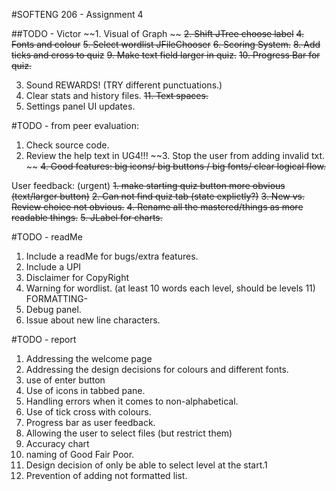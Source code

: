 #SOFTENG 206 - Assignment 4

##TODO - Victor
~~1. Visual of Graph ~~
~~2. Shift JTree choose label~~
~~4. Fonts and colour~~
~~5. Select wordlist JFileChooser~~
~~6. Scoring System.~~
~~8. Add ticks and cross to quiz~~
~~9. Make text field larger in quiz.~~
~~10. Progress Bar for quiz.~~


3. Sound REWARDS! (TRY different punctuations.)
7. Clear stats and history files.
~~11. Text spaces.~~
12. Settings panel UI updates.

#TODO - from peer evaluation:
1. Check source code.
2. Review the help text in UG4!!!
~~3. Stop the user from adding invalid txt. ~~
~~4. Good features: big icons/ big buttons / big fonts/ clear logical flow.~~

User feedback: (urgent)
~~1. make starting quiz button more obvious (text/larger button)~~
~~2. Can not find quiz tab (state explictly?)~~
~~3. New vs. Review choice not obvious.~~
~~4. Rename all the mastered/things as more readable things.~~
~~5. JLabel for charts.~~


#TODO - readMe
1. Include a readMe for bugs/extra features.
2. Include a UPI
3. Disclaimer for CopyRight
4. Warning for wordlist. (at least 10 words each level, should be levels 11) FORMATTING-
5. Debug panel.
6. Issue about new line characters.

#TODO - report
1. Addressing the welcome page
2. Addressing the design decisions for colours and different fonts.
3. use of enter button
4. Use of icons in tabbed pane. 
5. Handling errors when it comes to non-alphabetical.
6. Use of tick cross with colours.
7. Progress bar as user feedback.
8. Allowing the user to select files (but restrict them)
9. Accuracy chart
10. naming of Good Fair Poor.
11. Design decision of only be able to select level at the start.1
12. Prevention of adding not formatted list.
